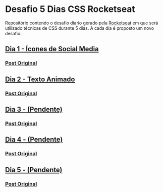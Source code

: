 # Desafio 5 Dias CSS Rocketseat

Repositório contendo o desafio diario gerado pela [Rocketseat](https://www.rocketseat.com.br/) em que será utilizado técnicas de CSS durante 5 dias. A cada dia é proposto um novo desafio.

## [Dia 1 - Ícones de Social Media](https://github.com/yuridiasp/5-dias-desafiio-rocketseat/tree/main/Dia-1)

### [Post Original](https://www.instagram.com/p/C1Ug0F9rRKY/?img_index=1)

## [Dia 2 - Texto Animado](https://github.com/yuridiasp/5-dias-desafiio-rocketseat/tree/main/Dia-2)

### [Post Original](https://www.instagram.com/p/C1XFoPBNT59/?img_index=1)

## [Dia 3 - (Pendente)](#)

### [Post Original](#)

## [Dia 4 - (Pendente)](#)

### [Post Original](#)

## [Dia 5 - (Pendente)](#)

### [Post Original](#)